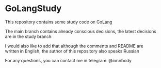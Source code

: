 # GoLangStudy
This repository contains some study code on GoLang

The main branch contains already conscious decisions, the latest decisions are in the study branch

I would also like to add that although the comments and README are written in English, 
the author of this repository also speaks Russian

For any questions, you can contact me in telegram: @innnbody